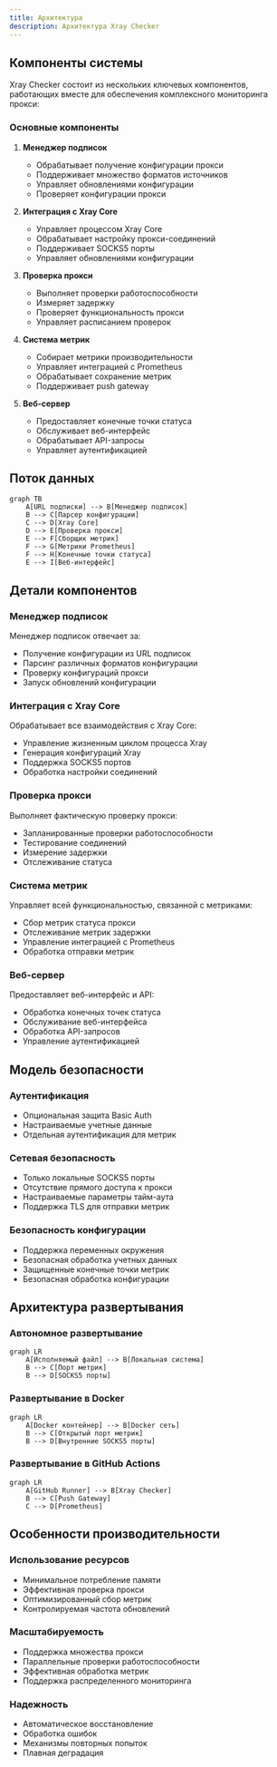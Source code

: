 ```yaml
---
title: Архитектура
description: Архитектура Xray Checker
---
```


## Компоненты системы

Xray Checker состоит из нескольких ключевых компонентов, работающих вместе для обеспечения комплексного мониторинга прокси:

### Основные компоненты

1. **Менеджер подписок**

   - Обрабатывает получение конфигурации прокси
   - Поддерживает множество форматов источников
   - Управляет обновлениями конфигурации
   - Проверяет конфигурации прокси

2. **Интеграция с Xray Core**

   - Управляет процессом Xray Core
   - Обрабатывает настройку прокси-соединений
   - Поддерживает SOCKS5 порты
   - Управляет обновлениями конфигурации

3. **Проверка прокси**

   - Выполняет проверки работоспособности
   - Измеряет задержку
   - Проверяет функциональность прокси
   - Управляет расписанием проверок

4. **Система метрик**

   - Собирает метрики производительности
   - Управляет интеграцией с Prometheus
   - Обрабатывает сохранение метрик
   - Поддерживает push gateway

5. **Веб-сервер**
   - Предоставляет конечные точки статуса
   - Обслуживает веб-интерфейс
   - Обрабатывает API-запросы
   - Управляет аутентификацией

## Поток данных

```mermaid alt="Архитектура Xray Checker"
graph TB
    A[URL подписки] --> B[Менеджер подписок]
    B --> C[Парсер конфигурации]
    C --> D[Xray Core]
    D --> E[Проверка прокси]
    E --> F[Сборщик метрик]
    F --> G[Метрики Prometheus]
    F --> H[Конечные точки статуса]
    E --> I[Веб-интерфейс]
```

## Детали компонентов

### Менеджер подписок

Менеджер подписок отвечает за:

- Получение конфигурации из URL подписок
- Парсинг различных форматов конфигурации
- Проверку конфигураций прокси
- Запуск обновлений конфигурации

### Интеграция с Xray Core

Обрабатывает все взаимодействия с Xray Core:

- Управление жизненным циклом процесса Xray
- Генерация конфигураций Xray
- Поддержка SOCKS5 портов
- Обработка настройки соединений

### Проверка прокси

Выполняет фактическую проверку прокси:

- Запланированные проверки работоспособности
- Тестирование соединений
- Измерение задержки
- Отслеживание статуса

### Система метрик

Управляет всей функциональностью, связанной с метриками:

- Сбор метрик статуса прокси
- Отслеживание метрик задержки
- Управление интеграцией с Prometheus
- Обработка отправки метрик

### Веб-сервер

Предоставляет веб-интерфейс и API:

- Обработка конечных точек статуса
- Обслуживание веб-интерфейса
- Обработка API-запросов
- Управление аутентификацией

## Модель безопасности

### Аутентификация

- Опциональная защита Basic Auth
- Настраиваемые учетные данные
- Отдельная аутентификация для метрик

### Сетевая безопасность

- Только локальные SOCKS5 порты
- Отсутствие прямого доступа к прокси
- Настраиваемые параметры тайм-аута
- Поддержка TLS для отправки метрик

### Безопасность конфигурации

- Поддержка переменных окружения
- Безопасная обработка учетных данных
- Защищенные конечные точки метрик
- Безопасная обработка конфигурации

## Архитектура развертывания

### Автономное развертывание

```mermaid alt="Автономное развертывание"
graph LR
    A[Исполняемый файл] --> B[Локальная система]
    B --> C[Порт метрик]
    B --> D[SOCKS5 порты]
```

### Развертывание в Docker

```mermaid alt="Развертывание в Docker"
graph LR
    A[Docker контейнер] --> B[Docker сеть]
    B --> C[Открытый порт метрик]
    B --> D[Внутренние SOCKS5 порты]
```

### Развертывание в GitHub Actions

```mermaid alt="Развертывание в GitHub Actions"
graph LR
    A[GitHub Runner] --> B[Xray Checker]
    B --> C[Push Gateway]
    C --> D[Prometheus]
```

## Особенности производительности

### Использование ресурсов

- Минимальное потребление памяти
- Эффективная проверка прокси
- Оптимизированный сбор метрик
- Контролируемая частота обновлений

### Масштабируемость

- Поддержка множества прокси
- Параллельные проверки работоспособности
- Эффективная обработка метрик
- Поддержка распределенного мониторинга

### Надежность

- Автоматическое восстановление
- Обработка ошибок
- Механизмы повторных попыток
- Плавная деградация
